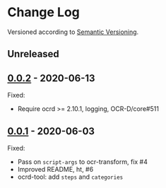 Change Log
==========

Versioned according to [Semantic Versioning](http://semver.org/).

## Unreleased

## [0.0.2] - 2020-06-13

Fixed:

  * Require ocrd >= 2.10.1, logging, OCR-D/core#511

## [0.0.1] - 2020-06-03

Fixed:

  * Pass on `script-args` to ocr-transform, fix #4
  * Improved README, ht, #6
  * ocrd-tool: add `steps` and `categories`

<!-- link-labels -->
[0.0.2]: ../../compare/v0.0.2...v0.0.1
[0.0.1]: ../../compare/HEAD...v0.0.1
